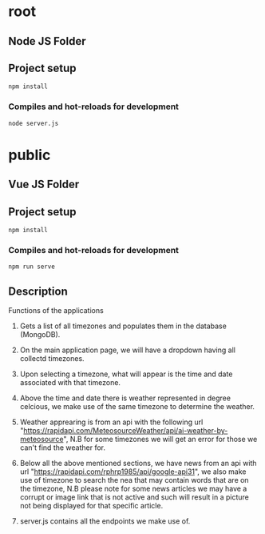 # root

## Node JS Folder
## Project setup
```
npm install
```

### Compiles and hot-reloads for development
```
node server.js
```

# public

## Vue JS Folder
## Project setup
```
npm install
```

### Compiles and hot-reloads for development
```
npm run serve
```

## Description

Functions of the applications

1. Gets a list of all timezones and populates them in the database (MongoDB).
2. On the main application page, we will have a dropdown having all collectd timezones.

3. Upon selecting a timezone, what will appear is the time and date associated with that timezone.
4. Above the time and date there is weather represented in degree celcious, we make use of the same timezone to determine the weather.
5. Weather apprearing is from an api with the following url "https://rapidapi.com/MeteosourceWeather/api/ai-weather-by-meteosource", N.B for some timezones we will get an error for those we can't find the weather for.

6. Below all the above mentioned sections, we have news from an api with url "https://rapidapi.com/rphrp1985/api/google-api31", we also make use of timezone to search the nea that may contain words that are on the timezone, N.B please note for some news articles we may have a corrupt or image link that is not active and such will result in a picture not being displayed for that specific article.

7. server.js contains all the endpoints we make use of.
